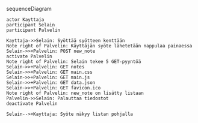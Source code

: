 sequenceDiagram

    actor Kayttaja
    participant Selain
    participant Palvelin

    Kayttaja->>Selain: Syöttää syötteen kenttään
    Note right of Palvelin: Käyttäjän syöte lähetetään nappulaa painaessa
    Selain->>+Palvelin: POST new_note
    activate Palvelin
    Note right of Palvelin: Selain tekee 5 GET-pyyntöä
    Selain->>+Palvelin: GET notes
    Selain->>+Palvelin: GET main.css
    Selain->>+Palvelin: GET main.js
    Selain->>+Palvelin: GET data.json
    Selain->>+Palvelin: GET favicon.ico
    Note right of Palvelin: new_note on lisätty listaan
    Palvelin->>Selain: Palauttaa tiedostot
    deactivate Palvelin

    Selain-->+Kayttaja: Syöte näkyy listan pohjalla
